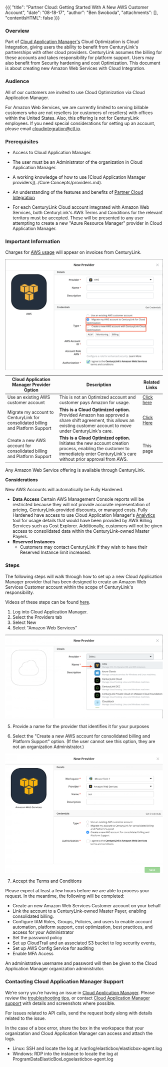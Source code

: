 {{{
  "title": "Partner Cloud: Getting Started With A New AWS Customer Account",
  "date": "08-18-17",
  "author": "Ben Swoboda",
  "attachments": [],
  "contentIsHTML": false
}}}


### Overview

Part of [Cloud Application Manager's](https://www.ctl.io/cloud-application-manager/) Cloud Optimization is Cloud Integration, giving users the ability to benefit from CenturyLink's partnerships with other cloud providers. CenturyLink assumes the billing for these accounts and takes responsibility for platform support. Users may also benefit from Security hardening and cost Optimization. This document is about creating new Amazon Web Services with Cloud Integration.

### Audience

All of our customers are invited to use Cloud Optimization via Cloud Application Manager.

For Amazon Web Services, we are currently limited to serving billable customers who are not resellers (or customers of resellers) with offices within the United States. Also, this offering is not for CenturyLink employees. If you need special considerations for setting up an account, please email [cloudintegration@ctl.io](mailto:cloudintegration@ctl.io).

### Prerequisites

* Access to Cloud Application Manager.

* The user must be an Administrator of the organization in Cloud Application Manager.

* A working knowledge of how to use [Cloud Application Manager providers](../Core Concepts/providers.md).

* An understanding of the features and benefits of [Partner Cloud Integration](./partner-cloud-integration.md)

* For each CenturyLink Cloud account integrated with Amazon Web Services, both CenturyLink's AWS Terms and Conditions for the relevant territory must be accepted. These will be presented to any user attempting to create a new "Azure Resource Manager" provider in Cloud Application Manager.

### Important Information

Charges for [AWS usage](./partner-cloud-integration-consolidated-billing.md) will appear on invoices from CenturyLink.

![Amazon Web Services Provider](../../images/cloud-application-manager/CINT_AWS_Provider_Options.png)

Cloud Application Manager Provider Option | Description | Related Links
--- | --- | ---
 Use an existing AWS customer account | This is not an Optimized account and customer pays Amazon for usage. | [Click here](https://www.ctl.io/knowledge-base/cloud-application-manager/deploying-anywhere/using-your-aws-account/)
   Migrate my account to CenturyLink for consolidated billing and Platform Support | **This is a Cloud Optimized option.** Provided Amazon has approved a share shift agreement, this allows an existing customer account to move under CenturyLink's care. | [Click Here](./partner-cloud-integration-aws-existing.md)
  Create a new AWS account for consolidated billing and Platform Support | **This is a Cloud Optimized option.** Initiates the new account creation process, enabling the customer to immediately enter CenturyLink's care without prior approval from AWS. | This page

Any Amazon Web Service offering is available through CenturyLink.

**Considerations**

New AWS Accounts will automatically be Fully Hardened.

* **Data Access** Certain AWS Management Console reports will be restricted because they will not provide accurate representation of pricing, CenturyLink-provided discounts, or managed costs. Fully Hardened have access to use Cloud Application Manager's [Analytics](./CloudApplicationManagerAnalyticsUI.md) tool for usage details that would have been provided by AWS Billing Services such as Cost Explorer. Additionally, customers will not be given access to consolidated data within the CenturyLink-owned Master Payers.
* **Reserved Instances**
  * Customers may contact CenturyLink if they wish to have their Reserved Instance limit increased.

### Steps

The following steps will walk through how to set up a new Cloud Application Manager provider that has been designed to create an Amazon Web Services Customer account within the scope of CenturyLink's responsibility.

Videos of these steps can be found [here](https://www.ctl.io/guides/).

1. Log into Cloud Application Manager.
2. Select the Providers tab
3. Select New
4. Select "Amazon Web Services"

![Amazon Web Servies Provider](../../images/cloud-application-manager/CINT_New_AWS_Provider.1.png)


5. Provide a name for the provider that identifies it for your purposes

6. Select the "Create a new AWS account for consolidated billing and Platform Support" option. (If the user cannot see this option, they are not an organization Administrator.)

  ![Create New AWS Account](../../images/cloud-application-manager/CINT_New_AWS1.1.png)

7. Accept the Terms and Conditions

Please expect at least a few hours before we are able to process your request. In the meantime, the following will be completed:

* Create an new Amazon Web Services Customer account on your behalf
* Link the account to a CenturyLink-owned Master Payer, enabling consolidated billing.
* Configure IAM Roles, Groups, Policies, and users to enable account automation, platform support, cost optimization, best practices, and access for your Administrator
* Set the password policy
* Set up CloudTrail and an associated S3 bucket to log security events,
* Set up AWS Config Service for auditing
* Enable MFA Access

An administrative username and password will then be given to the Cloud Application Manager organization administrator.


### Contacting Cloud Application Manager Support

We’re sorry you’re having an issue in [Cloud Application Manager](https://www.ctl.io/cloud-application-manager/). Please review the [troubleshooting tips](../Troubleshooting/troubleshooting-tips.md), or contact [Cloud Application Manager support](mailto:incident@CenturyLink.com) with details and screenshots where possible.

For issues related to API calls, send the request body along with details related to the issue.

In the case of a box error, share the box in the workspace that your organization and Cloud Application Manager can access and attach the logs.
* Linux: SSH and locate the log at /var/log/elasticbox/elasticbox-agent.log
* Windows: RDP into the instance to locate the log at ProgramDataElasticBoxLogselasticbox-agent.log
